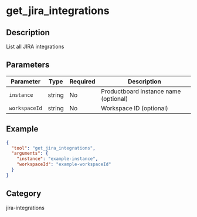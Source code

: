 # get_jira_integrations

## Description
List all JIRA integrations

## Parameters

| Parameter | Type | Required | Description |
|-----------|------|----------|-------------|
| `instance` | string | No | Productboard instance name (optional) |
| `workspaceId` | string | No | Workspace ID (optional) |

## Example

```json
{
  "tool": "get_jira_integrations",
  "arguments": {
    "instance": "example-instance",
    "workspaceId": "example-workspaceId"
  }
}
```

## Category
jira-integrations

